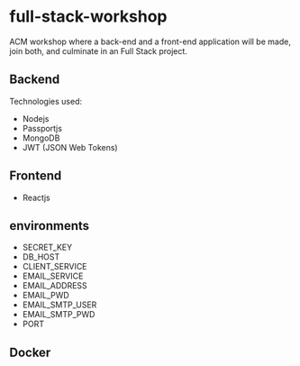 # full-stack-workshop
ACM workshop where a back-end and a front-end application will be made, join both, and culminate in an Full Stack project.

## Backend
Technologies used:
- Nodejs
- Passportjs
- MongoDB
- JWT (JSON Web Tokens)

## Frontend
- Reactjs

## environments
- SECRET_KEY
- DB_HOST
- CLIENT_SERVICE
- EMAIL_SERVICE
- EMAIL_ADDRESS
- EMAIL_PWD
- EMAIL_SMTP_USER
- EMAIL_SMTP_PWD
- PORT

## Docker
